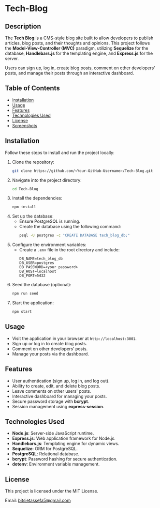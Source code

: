 # Tech-Blog

## Description
The **Tech Blog** is a CMS-style blog site built to allow developers to publish articles, blog posts, and their thoughts and opinions. This project follows the **Model-View-Controller (MVC)** paradigm, utilizing **Sequelize** for the database, **Handlebars.js** for the templating engine, and **Express.js** for the server.

Users can sign up, log in, create blog posts, comment on other developers' posts, and manage their posts through an interactive dashboard.

## Table of Contents
- [Installation](#installation)
- [Usage](#usage)
- [Features](#features)
- [Technologies Used](#technologies-used)
- [License](#license)
- [Screenshots](#screenshots)


## Installation
Follow these steps to install and run the project locally:
1. Clone the repository:
   ```bash
   git clone https://github.com/<Your-GitHub-Username>/Tech-Blog.git
   ```
2. Navigate into the project directory:
   ```bash
   cd Tech-Blog
   ```
3. Install the dependencies:
   ```bash
   npm install
   ```
4. Set up the database:
   - Ensure PostgreSQL is running.
   - Create the database using the following command:
     ```bash
     psql -U postgres -c "CREATE DATABASE tech_blog_db;"
     ```
5. Configure the environment variables:
   - Create a `.env` file in the root directory and include:
     ```plaintext
     DB_NAME=tech_blog_db
     DB_USER=postgres
     DB_PASSWORD=<your_password>
     DB_HOST=localhost
     DB_PORT=5432
     ```
6. Seed the database (optional):
   ```bash
   npm run seed
   ```
7. Start the application:
   ```bash
   npm start
   ```

## Usage
- Visit the application in your browser at `http://localhost:3001`.
- Sign up or log in to create blog posts.
- Comment on other developers' posts.
- Manage your posts via the dashboard.

## Features
- User authentication (sign up, log in, and log out).
- Ability to create, edit, and delete blog posts.
- Leave comments on other users' posts.
- Interactive dashboard for managing your posts.
- Secure password storage with **bcrypt**.
- Session management using **express-session**.

## Technologies Used
- **Node.js**: Server-side JavaScript runtime.
- **Express.js**: Web application framework for Node.js.
- **Handlebars.js**: Templating engine for dynamic views.
- **Sequelize**: ORM for PostgreSQL.
- **PostgreSQL**: Relational database.
- **bcrypt**: Password hashing for secure authentication.
- **dotenv**: Environment variable management.

## License
This project is licensed under the MIT License.

Email: bitsietassefa5@gmail.com
